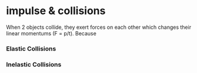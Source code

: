# impulse & collisions

When 2 objects collide, they exert forces on each other which changes their linear momentums (F = p/t). Because&#x20;

### Elastic Collisions



### Inelastic Collisions
